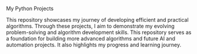 My Python Projects

This repository showcases my journey of developing efficient and practical algorithms. Through these projects, I aim to demonstrate my evolving problem-solving and algorithm development skills. This repository serves as a foundation for building more advanced algorithms and future AI and automation projects. It also highlights my progress and learning journey.
